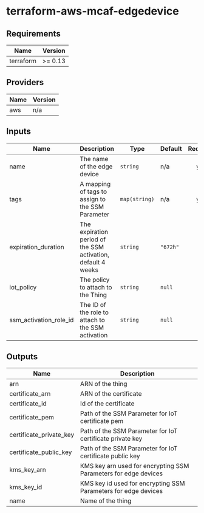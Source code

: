 # terraform-aws-mcaf-edgedevice

<!--- BEGIN_TF_DOCS --->
## Requirements

| Name | Version |
|------|---------|
| terraform | >= 0.13 |

## Providers

| Name | Version |
|------|---------|
| aws | n/a |

## Inputs

| Name | Description | Type | Default | Required |
|------|-------------|------|---------|:--------:|
| name | The name of the edge device | `string` | n/a | yes |
| tags | A mapping of tags to assign to the SSM Parameter | `map(string)` | n/a | yes |
| expiration\_duration | The expiration period of the SSM activation, default 4 weeks | `string` | `"672h"` | no |
| iot\_policy | The policy to attach to the Thing | `string` | `null` | no |
| ssm\_activation\_role\_id | The ID of the role to attach to the SSM activation | `string` | `null` | no |

## Outputs

| Name | Description |
|------|-------------|
| arn | ARN of the thing |
| certificate\_arn | ARN of the certificate |
| certificate\_id | Id of the certificate |
| certificate\_pem | Path of the SSM Parameter for IoT certificate pem |
| certificate\_private\_key | Path of the SSM Parameter for IoT certificate private key |
| certificate\_public\_key | Path of the SSM Parameter for IoT certificate public key |
| kms\_key\_arn | KMS key arn used for encrypting SSM Parameters for edge devices |
| kms\_key\_id | KMS key id used for encrypting SSM Parameters for edge devices |
| name | Name of the thing |

<!--- END_TF_DOCS --->
